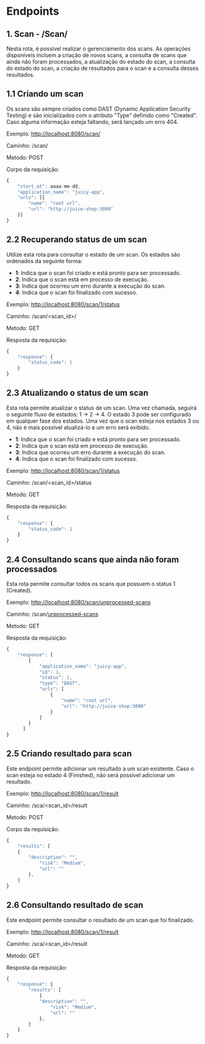 # Endpoints

## 1. Scan -  /Scan/

Nesta rota, é possível realizar o gerenciamento dos scans. As operações disponíveis incluem a criação de novos scans, a consulta de scans que ainda não foram processados, a atualização do estado do scan, a consulta do estado do scan, a criação de resultados para o scan e a consulta desses resultados.

## 1.1 Criando um scan

Os scans são sempre criados como DAST (Dynamic Application Security Testing) e são inicializados com o atributo "Type" definido como "Created". Caso alguma informação esteja faltando, será lançado um erro 404.

Exemplo: [http://localhost:8080/scan/](http://localhost:8080/scan/)

Caminho: /scan/

Metodo: POST

Corpo da requisição:

```jsx
{
    "start_at": aaaa-mm-dd,
    "application_name": "juicy-app",
    "urls": [{
        "name": "root url",
        "url": "http://juice-shop:3000"
    }]
}
```

## 2.2 Recuperando status de um scan

Utilize esta rota para consultar o estado de um scan. Os estados são ordenados da seguinte forma:

- **1**: Indica que o scan foi criado e está pronto para ser processado.
- **2**: Indica que o scan está em processo de execução.
- **3**: Indica que ocorreu um erro durante a execução do scan.
- **4**: Indica que o scan foi finalizado com sucesso.

Exemplo: [http://localhost:8080/scan/1/status](http://localhost:8080/scan/1/status)

Caminho: /scan/<scan_id>/

Metodo: GET

Resposta da requisição: 

```jsx
{
    "response": {
        "status_code": 1
    }
}
```

## 2.3 Atualizando o status de um scan

Esta rota permite atualizar o status de um scan. Uma vez chamada, seguirá o seguinte fluxo de estados: 1 → 2 → 4. O estado 3 pode ser configurado em qualquer fase dos estados. Uma vez que o scan esteja nos estados 3 ou 4, não é mais possível atualizá-lo e um erro será exibido.

- **1**: Indica que o scan foi criado e está pronto para ser processado.
- **2**: Indica que o scan está em processo de execução.
- **3**: Indica que ocorreu um erro durante a execução do scan.
- **4**: Indica que o scan foi finalizado com sucesso.

Exemplo: [http://localhost:8080/scan/1/status](http://localhost:8080/scan/1/status)

Caminho: /scan/<scan_id>/status

Metodo: GET

Resposta da requisição: 

```jsx
{
    "response": {
        "status_code": 1
    }
}
```

## 2.4 Consultando scans que ainda não foram processados

Esta rota permite consultar todos os scans que possuem o status 1 (Created).

Exemplo: [http://localhost:8080/scan/unprocessed-scans](http://localhost:8080/scan/unprocessed-scans)

Caminho: /scan/[unprocessed-scans](http://localhost:8080/scan/unprocessed-scans)

Metodo: GET

Resposta da requisição:

```jsx
{
    "response": [
        {
            "application_name": "juicy-app",
            "id": 1,
            "status": 1,
            "type": "DAST",
            "urls": [
                {
                    "name": "root url",
                    "url": "http://juice-shop:3000"
                }
            ]
        }
	  ]
}
```

## 2.5 Criando resultado para scan

Este endpoint permite adicionar um resultado a um scan existente. Caso o scan esteja no estado 4 (Finished), não será possível adicionar um resultado.

Exemplo: [http://localhost:8080/scan/1/result](http://localhost:8080/scan/1/result)

Caminho: /sca/<scan_id>/result 

Metodo: POST

Corpo da requisição:

```jsx
{
    "results": [
	{
	    "description": "",
            "risk": "Medium",
            "url": ""
        },
    ]
}
```

## 2.6 Consultando resultado de scan

Este endpoint permite consultar o resultado de um scan que foi finalizado.

Exemplo: [http://localhost:8080/scan/1/result](http://localhost:8080/scan/1/result)

Caminho: /sca/<scan_id>/result 

Metodo: GET

Resposta da requisição:

```jsx
{
    "response": {
        "results": [
            {
	    	"description": "",
            	"risk": "Medium",
            	"url": ""
            },
        ]
    }
}
```
